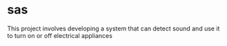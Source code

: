# sas
This project involves developing a system that can detect sound and use it to turn on or off electrical appliances
